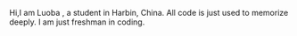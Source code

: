 Hi,I am Luoba , a student in Harbin, China.
All code is just used to memorize deeply. I am just freshman in coding.
